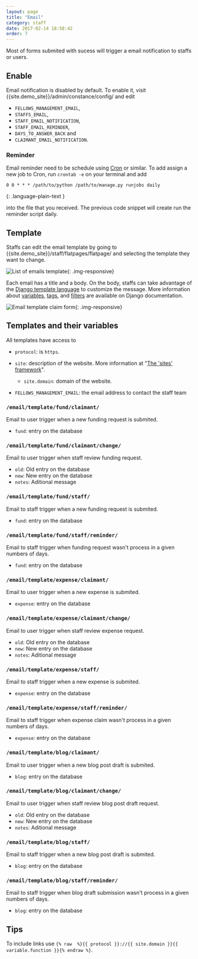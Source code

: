 ```yaml
---
layout: page
title: "Email"
category: staff
date: 2017-02-14 18:58:42
order: 7
---
```

Most of forms submited with sucess will trigger
a email notification to staffs or users.

## Enable

Email notification is disabled by default.
To enable it,
visit {{site.demo_site}}/admin/constance/config/
and edit

- `FELLOWS_MANAGEMENT_EMAIL`,
- `STAFFS_EMAIL`,
- `STAFF_EMAIL_NOTIFICATION`,
- `STAFF_EMAIL_REMINDER`,
- `DAYS_TO_ANSWER_BACK` and
- `CLAIMANT_EMAIL_NOTIFICATION`.

### Reminder

Email reminder need to be schedule
using [Cron](https://en.wikipedia.org/wiki/Cron) or similar.
To add assign a new job to Cron,
run `crontab -e` on your terminal and add

~~~
0 0 * * * /path/to/python /path/to/manage.py runjobs daily
~~~
{: .language-plain-text }

into the file that you received.
The previous code snippet will create run the reminder script daily.

## Template

Staffs can edit the email template
by going to {{site.demo_site}}/staff/flatpages/flatpage/
and selecting the template they want to change.

![List of emails template]({{site.baseurl}}/img/flatpages.png){: .img-responsive}

Each email has a title and a body.
On the body, staffs can take advantage of the [Django template language](https://docs.djangoproject.com/en/dev/topics/templates/#the-django-template-language)
to customize the message.
More information about
[variables](https://docs.djangoproject.com/en/dev/topics/templates/#variables),
[tags](https://docs.djangoproject.com/en/dev/ref/templates/builtins/#ref-templates-builtins-tags), and
[filters](https://docs.djangoproject.com/en/dev/ref/templates/builtins/#ref-templates-builtins-filters)
are available on Django documentation.

![Email template claim form]({{site.baseurl}}/img/flatpages-edit.png){: .img-responsive}

## Templates and their variables

All templates have access to

- `protocol`: is `https`.
- `site`: description of the website. More information at "[The 'sites' framework](https://docs.djangoproject.com/en/1.10/ref/contrib/sites/)".

  - `site.domain`: domain of the website.
- `FELLOWS_MANAGEMENT_EMAIL`: the email address to contact the staff team

### `/email/template/fund/claimant/`

Email to user trigger when a new funding request is submited.

- `fund`: entry on the database

### `/email/template/fund/claimant/change/`

Email to user trigger when staff review funding request.

- `old`: Old entry on the database
- `new`: New entry on the database
- `notes`: Aditional message

### `/email/template/fund/staff/`

Email to staff trigger when a new funding request is submited.

- `fund`: entry on the database

### `/email/template/fund/staff/reminder/`

Email to staff trigger when funding request wasn't process in a given numbers
of days.

- `fund`: entry on the database

### `/email/template/expense/claimant/`

Email to user trigger when a new expense is submited.

- `expense`: entry on the database

### `/email/template/expense/claimant/change/`

Email to user trigger when staff review expense request.

- `old`: Old entry on the database
- `new`: New entry on the database
- `notes`: Aditional message

### `/email/template/expense/staff/`

Email to staff trigger when a new expense is submited.

- `expense`: entry on the database

### `/email/template/expense/staff/reminder/`

Email to staff trigger when expense claim wasn't process in a given numbers
of days.

- `expense`: entry on the database

### `/email/template/blog/claimant/`

Email to user trigger when a new blog post draft is submited.

- `blog`: entry on the database

### `/email/template/blog/claimant/change/`

Email to user trigger when staff review blog post draft request.

- `old`: Old entry on the database
- `new`: New entry on the database
- `notes`: Aditional message

### `/email/template/blog/staff/`

Email to staff trigger when a new blog post draft is submited.

- `blog`: entry on the database

### `/email/template/blog/staff/reminder/`

Email to staff trigger when blog draft submission wasn't process in a given numbers
of days.

- `blog`: entry on the database

## Tips

To include links use `{% raw  %}{{ protocol }}://{{ site.domain }}{{ variable.function }}{% endraw %}`.
